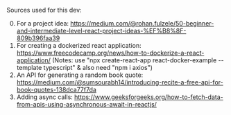 Sources used for this dev:

0. For a project idea: https://medium.com/@rohan.fulzele/50-beginner-and-intermediate-level-react-project-ideas-%EF%B8%8F-809b396faa39
1. For creating a dockerized react application: https://www.freecodecamp.org/news/how-to-dockerize-a-react-application/
   (Notes: use "npx create-react-app react-docker-example --template typescript" & also need "npm i axios")
2. An API for generating a random book quote: https://medium.com/@sumsourabh14/introducing-recite-a-free-api-for-book-quotes-138dca77f7da
3. Adding async calls: https://www.geeksforgeeks.org/how-to-fetch-data-from-apis-using-asynchronous-await-in-reactjs/

